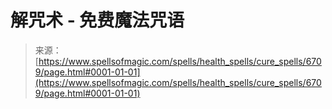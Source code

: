 <!--yml

类别：未分类

日期：2024-06-12 18:41:28

-->

# 解咒术 - 免费魔法咒语

> 来源：[https://www.spellsofmagic.com/spells/health_spells/cure_spells/6709/page.html#0001-01-01](https://www.spellsofmagic.com/spells/health_spells/cure_spells/6709/page.html#0001-01-01)
